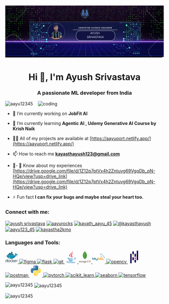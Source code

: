 ![logo](./BACKGROUND%20README.png)

<h1 align="center">Hi 👋, I'm Ayush Srivastava</h1>
<h3 align="center">A passionate ML developer from India</h3>

<img align="right" alt="coding" width="400" src="https://user-images.githubusercontent.com/55389276/140866485-8fb1c876-9a8f-4d6a-98dc-08c4981eaf70.gif">

<p align="left"> <img src="https://komarev.com/ghpvc/?username=aayu12345&label=Profile%20views&color=0e75b6&style=flat" alt="aayu12345" /> </p>

- 🔭 I’m currently working on **JobFit AI**

- 🌱 I’m currently learning **Agentic AI , Udemy Generative AI Course by Krish Naik**

- 👨‍💻 All of my projects are available at [https://aayuport.netlify.app/](https://aayuport.netlify.app/)


- 📫 How to reach me **kayasthayush123@gmail.com**

- 📄- 📄 Know about my experiences [https://drive.google.com/file/d/1Z12p7ptVx4h2Zntuvg69VgqDb_pN-HQe/view?usp=drive_link](https://drive.google.com/file/d/1Z12p7ptVx4h2Zntuvg69VgqDb_pN-HQe/view?usp=drive_link)


- ⚡ Fun fact **I can fix your bugs and maybe steal your heart too.**

<h3 align="left">Connect with me:</h3>
<p align="left">
<a href="https://linkedin.com/in/ayush srivastava" target="blank"><img align="center" src="https://raw.githubusercontent.com/rahuldkjain/github-profile-readme-generator/master/src/images/icons/Social/linked-in-alt.svg" alt="ayush srivastava" height="30" width="40" /></a>
<a href="https://kaggle.com/aayurocks" target="blank"><img align="center" src="https://raw.githubusercontent.com/rahuldkjain/github-profile-readme-generator/master/src/images/icons/Social/kaggle.svg" alt="aayurocks" height="30" width="40" /></a>
<a href="https://instagram.com/kayath_aayu_45" target="blank"><img align="center" src="https://raw.githubusercontent.com/rahuldkjain/github-profile-readme-generator/master/src/images/icons/Social/instagram.svg" alt="kayath_aayu_45" height="30" width="40" /></a>
<a href="https://medium.com/@kayasthayush" target="blank"><img align="center" src="https://raw.githubusercontent.com/rahuldkjain/github-profile-readme-generator/master/src/images/icons/Social/medium.svg" alt="@kayasthayush" height="30" width="40" /></a>
<a href="https://www.leetcode.com/aayu123_45" target="blank"><img align="center" src="https://raw.githubusercontent.com/rahuldkjain/github-profile-readme-generator/master/src/images/icons/Social/leet-code.svg" alt="aayu123_45" height="30" width="40" /></a>
<a href="https://auth.geeksforgeeks.org/user/kayastha2kmo" target="blank"><img align="center" src="https://raw.githubusercontent.com/rahuldkjain/github-profile-readme-generator/master/src/images/icons/Social/geeks-for-geeks.svg" alt="kayastha2kmo" height="30" width="40" /></a>
</p>

<h3 align="left">Languages and Tools:</h3>
<p align="left"> <a href="https://www.docker.com/" target="_blank" rel="noreferrer"> <img src="https://raw.githubusercontent.com/devicons/devicon/master/icons/docker/docker-original-wordmark.svg" alt="docker" width="40" height="40"/> </a> <a href="https://www.figma.com/" target="_blank" rel="noreferrer"> <img src="https://www.vectorlogo.zone/logos/figma/figma-icon.svg" alt="figma" width="40" height="40"/> </a> <a href="https://flask.palletsprojects.com/" target="_blank" rel="noreferrer"> <img src="https://www.vectorlogo.zone/logos/pocoo_flask/pocoo_flask-icon.svg" alt="flask" width="40" height="40"/> </a> <a href="https://git-scm.com/" target="_blank" rel="noreferrer"> <img src="https://www.vectorlogo.zone/logos/git-scm/git-scm-icon.svg" alt="git" width="40" height="40"/> </a> <a href="https://www.java.com" target="_blank" rel="noreferrer"> <img src="https://raw.githubusercontent.com/devicons/devicon/master/icons/java/java-original.svg" alt="java" width="40" height="40"/> </a> <a href="https://www.mongodb.com/" target="_blank" rel="noreferrer"> <img src="https://raw.githubusercontent.com/devicons/devicon/master/icons/mongodb/mongodb-original-wordmark.svg" alt="mongodb" width="40" height="40"/> </a> <a href="https://www.mysql.com/" target="_blank" rel="noreferrer"> <img src="https://raw.githubusercontent.com/devicons/devicon/master/icons/mysql/mysql-original-wordmark.svg" alt="mysql" width="40" height="40"/> </a> <a href="https://opencv.org/" target="_blank" rel="noreferrer"> <img src="https://www.vectorlogo.zone/logos/opencv/opencv-icon.svg" alt="opencv" width="40" height="40"/> </a> <a href="https://pandas.pydata.org/" target="_blank" rel="noreferrer"> <img src="https://raw.githubusercontent.com/devicons/devicon/2ae2a900d2f041da66e950e4d48052658d850630/icons/pandas/pandas-original.svg" alt="pandas" width="40" height="40"/> </a> <a href="https://postman.com" target="_blank" rel="noreferrer"> <img src="https://www.vectorlogo.zone/logos/getpostman/getpostman-icon.svg" alt="postman" width="40" height="40"/> </a> <a href="https://www.python.org" target="_blank" rel="noreferrer"> <img src="https://raw.githubusercontent.com/devicons/devicon/master/icons/python/python-original.svg" alt="python" width="40" height="40"/> </a> <a href="https://pytorch.org/" target="_blank" rel="noreferrer"> <img src="https://www.vectorlogo.zone/logos/pytorch/pytorch-icon.svg" alt="pytorch" width="40" height="40"/> </a> <a href="https://scikit-learn.org/" target="_blank" rel="noreferrer"> <img src="https://upload.wikimedia.org/wikipedia/commons/0/05/Scikit_learn_logo_small.svg" alt="scikit_learn" width="40" height="40"/> </a> <a href="https://seaborn.pydata.org/" target="_blank" rel="noreferrer"> <img src="https://seaborn.pydata.org/_images/logo-mark-lightbg.svg" alt="seaborn" width="40" height="40"/> </a> <a href="https://www.tensorflow.org" target="_blank" rel="noreferrer"> <img src="https://www.vectorlogo.zone/logos/tensorflow/tensorflow-icon.svg" alt="tensorflow" width="40" height="40"/> </a> </p>

<p><img align="left" src="https://github-readme-stats.vercel.app/api/top-langs?username=aayu12345&show_icons=true&locale=en&layout=compact" alt="aayu12345" /></p>

<p>&nbsp;<img align="center" src="https://github-readme-stats.vercel.app/api?username=aayu12345&show_icons=true&locale=en" alt="aayu12345" /></p>

<p><img align="center" src="https://github-readme-streak-stats.herokuapp.com/?user=aayu12345&" alt="aayu12345" /></p>
